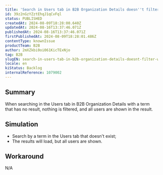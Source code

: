 ```yaml
---
title: 'Search in Users tab in B2B Organization Details doesn''t filter when there is no result'
id: 39z2nGzYZztEhqJ1qCvFql
status: PUBLISHED
createdAt: 2024-08-09T18:28:00.640Z
updatedAt: 2024-08-16T13:37:46.071Z
publishedAt: 2024-08-16T13:37:46.071Z
firstPublishedAt: 2024-08-09T18:28:01.486Z
contentType: knownIssue
productTeam: B2B
author: 2mXZkbi0oi061KicTExNjo
tag: B2B
slugEN: search-in-users-tab-in-b2b-organization-details-doesnt-filter-when-there-is-no-result
locale: en
kiStatus: Backlog
internalReference: 1079002
---
```


## Summary


When searching in the Users tab in B2B Organization Details with a term that has no result, nothing is filtered, and all users are shown in the result.


##

## Simulation



- Search by a term in the Users tab that doesn't exist;
- The results will load, but all users are shown.


##

## Workaround


N/A




